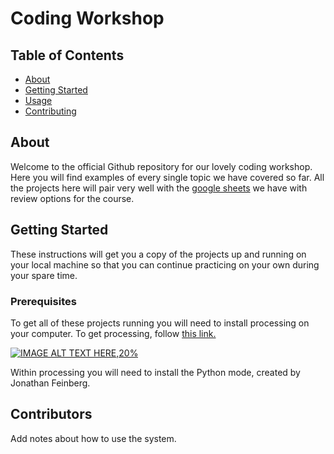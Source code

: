 # Coding Workshop

## Table of Contents

- [About](#about)
- [Getting Started](#getting_started)
- [Usage](#usage)
- [Contributing](#contributors)

## About <a name = "about"></a>

Welcome to the official Github repository for our lovely coding workshop. Here you will find examples of every single topic we have covered so far. All the projects here will pair very well with the [google sheets](https://docs.google.com/spreadsheets/d/1a_OME282ngKiFFuauJqImK2Bfyk7kejBDFZeJtpxEus/edit?usp=sharing#gid=43686953) we have with review options for the course.

## Getting Started <a name = "getting_started"></a>

These instructions will get you a copy of the projects up and running on your local machine so that you can continue practicing on your own during your spare time.

### Prerequisites

To get all of these projects running you will need to install processing on your computer. To get processing, follow [this link.](https://processing.org/download/)

[![IMAGE ALT TEXT HERE,20%](https://processing.org/img/processing3-logo.png)](https://www.youtube.com/watch?v=Q04sKyZsUKo)

Within processing you will need to install the Python mode, created by Jonathan Feinberg.

## Contributors <a name = "contributors"></a>

Add notes about how to use the system.
